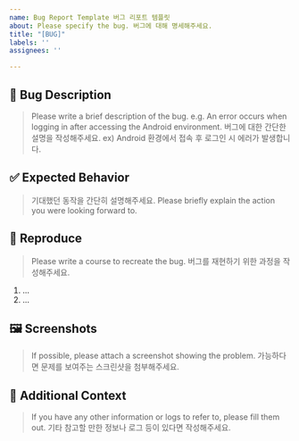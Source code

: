 ```yaml
---
name: Bug Report Template 버그 리포트 템플릿
about: Please specify the bug. 버그에 대해 명세해주세요.
title: "[BUG]"
labels: ''
assignees: ''

---
```


## 🐞 Bug Description  
> Please write a brief description of the bug. e.g. An error occurs when logging in after accessing the Android environment.
> 버그에 대한 간단한 설명을 작성해주세요. ex) Android 환경에서 접속 후 로그인 시 에러가 발생합니다.

## ✅ Expected Behavior  
> 기대했던 동작을 간단히 설명해주세요.
> Please briefly explain the action you were looking forward to.

## 🔁 Reproduce  
> Please write a course to recreate the bug.
> 버그를 재현하기 위한 과정을 작성해주세요.
1. ...
2. ...

## 🖼️ Screenshots  
> If possible, please attach a screenshot showing the problem.
> 가능하다면 문제를 보여주는 스크린샷을 첨부해주세요.

## 🧩 Additional Context  
> If you have any other information or logs to refer to, please fill them out.
> 기타 참고할 만한 정보나 로그 등이 있다면 작성해주세요.
